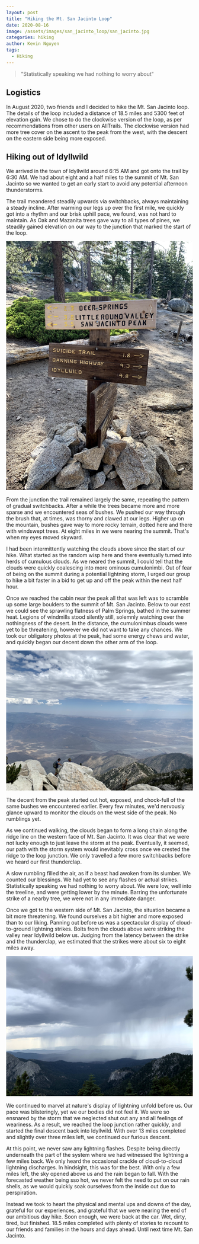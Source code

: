 ```yaml
---
layout: post
title: "Hiking the Mt. San Jacinto Loop"
date: 2020-08-16
image: /assets/images/san_jacinto_loop/san_jacinto.jpg
categories: hiking
author: Kevin Nguyen
tags:
  - Hiking
---
```


> "Statistically speaking we had nothing to worry about"

## Logistics

In August 2020, two friends and I decided to hike the Mt. San Jacinto loop. The details of the loop included a distance of 18.5 miles and 5300 feet of elevation gain. We chose to do the clockwise version of the loop, as per recommendations from other users on AllTrails. The clockwise version had more tree cover on the ascent to the peak from the west, with the descent on the eastern side being more exposed.

## Hiking out of Idyllwild

We arrived in the town of Idyllwild around 6:15 AM and got onto the trail by 6:30 AM. We had about eight and a half miles to the summit of Mt. San Jacinto so we wanted to get an early start to avoid any potential afternoon thunderstorms.

The trail meandered steadily upwards via switchbacks, always maintaining a steady incline. After warming our legs up over the first mile, we quickly got into a rhythm and our brisk uphill pace, we found, was not hard to maintain. As Oak and Mazanita trees gave way to all types of pines, we steadily gained elevation on our way to the junction that marked the start of the loop.

![Mt. San Jacinto Loop Junction](/assets/images/san_jacinto_loop/junction.jpg)

From the junction the trail remained largely the same, repeating the pattern of gradual switchbacks. After a while the trees became more and more sparse and we encountered seas of bushes. We pushed our way through the brush that, at times, was thorny and clawed at our legs. Higher up on the mountain, bushes gave way to more rocky terrain, dotted here and there with windswept trees. At eight miles in we were nearing the summit. That's when my eyes moved skyward.

I had been intermittently watching the clouds above since the start of our hike. What started as the random wisp here and there eventually turned into herds of cumulous clouds. As we neared the summit, I could tell that the clouds were quickly coalescing into more ominous cumulonimbi. Out of fear of being on the summit during a potential lightning storm, I urged our group to hike a bit faster in a bid to get up and off the peak within the next half hour.

Once we reached the cabin near the peak all that was left was to scramble up some large boulders to the summit of Mt. San Jacinto. Below to our east we could see the sprawling flatness of Palm Springs, bathed in the summer heat. Legions of windmills stood silently still, solemnly watching over the nothingness of the desert. In the distance, the cumulonimbus clouds were yet to be threatening, however we did not want to take any chances. We took our obligatory photos at the peak, had some energy chews and water, and quickly began our decent down the other arm of the loop.

![Mt. San Jacinto Summit](/assets/images/san_jacinto_loop/summit.jpg)

The decent from the peak started out hot, exposed, and chock-full of the same bushes we encountered earlier. Every few minutes, we'd nervously glance upward to monitor the clouds on the west side of the peak. No rumblings yet.

As we continued walking, the clouds began to form a long chain along the ridge line on the western face of Mt. San Jacinto. It was clear that we were not lucky enough to just leave the storm at the peak. Eventually, it seemed, our path with the storm system would inevitably cross once we crested the ridge to the loop junction. We only travelled a few more switchbacks before we heard our first thunderclap.

A slow rumbling filled the air, as if a beast had awoken from its slumber. We counted our blessings. We had yet to see any flashes or actual strikes. Statistically speaking we had nothing to worry about. We were low, well into the treeline, and were getting lower by the minute. Barring the unfortunate strike of a nearby tree, we were not in any immediate danger.

Once we got to the western side of Mt. San Jacinto, the situation became a bit more threatening. We found ourselves a bit higher and more exposed than to our liking. Panning out before us was a spectacular display of cloud-to-ground lightning strikes. Bolts from the clouds above were striking the valley near Idyllwild below us. Judging from the latency between the strike and the thunderclap, we estimated that the strikes were about six to eight miles away.

![Storm System](/assets/images/san_jacinto_loop/thunderstorm.jpg)

We continued to marvel at nature's display of lightning unfold before us. Our pace was blisteringly, yet we our bodies did not feel it. We were so ensnared by the storm that we neglected shut out any and all feelings of weariness. As a result, we reached the loop junction rather quickly, and started the final descent back into Idyllwild. With over 13 miles completed and slightly over three miles left, we continued our furious descent.

At this point, we never saw any lightning flashes. Despite being directly underneath the part of the system where we had witnessed the lightning a few miles back. We only heard the occasional crackle of cloud-to-cloud lightning discharges. In hindsight, this was for the best. With only a few miles left, the sky opened above us and the rain began to fall. With the forecasted weather being sso hot, we never felt the need to put on our rain shells, as we would quickly soak ourselves from the inside out due to perspiration.

Instead we took to heart the physical and mental ups and downs of the day, grateful for our experiences, and grateful that we were nearing the end of our ambitious day hike. Soon enough, we were back at the car. Wet, dirty, tired, but finished. 18.5 miles completed with plenty of stories to recount to our friends and families in the hours and days ahead. Until next time Mt. San Jacinto.
